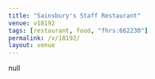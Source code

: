 ```yaml
---
title: "Sainsbury's Staff Restaurant"
venue: v18192
tags: [restaurant, food, "fhrs:662230"]
permalink: /v/18192/
layout: venue
---
```

null